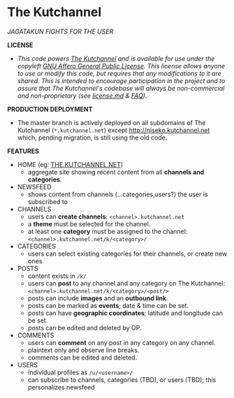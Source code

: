 The Kutchannel
==============

*JAGATAKUN FIGHTS FOR THE USER*

**LICENSE**
- *This code powers [The Kutchannel](http://the.kutchannel.net) and is available for use under the copyleft [GNU Affero General Public License](http://www.gnu.org/licenses/agpl-3.0.html). This license allows anyone to use or modify this code, but requires that any modifications to it are shared. This is intended to encourage participation in the project and to assure that The Kutchannel's codebase will always be non-commercial and non-proprietary (see [license.md](LICENSE.md) & [FAQ](http://www.affero.org/oagf.html)).*

**PRODUCTION DEPLOYMENT**
- The master branch is actively deployed on all subdomains of The Kutchannel (`*.kutchannel.net`) except http://niseko.kutchannel.net which, pending migration, is still using the old code.

**FEATURES**
- HOME (eg: [THE.KUTCHANNEL.NET](http://the.kutchannel.net))
    - aggregate site showing recent content from all **channels and categories**.
- NEWSFEED
    - shows content from channels (...categories,users?) the user is subscribed to
- CHANNELS
    - users can **create channels**: `<channel>.kutchannel.net`
    - a **theme** must be selected for the channel.
    - at least one **category** must be assigned to the channel: `<channel>.kutchannel.net/k/<category>/`
- CATEGORIES
    - users can select existing categories for their channels, or create new ones
- POSTS
    - content exists in `/k/`
    - users can **post** to any channel and any category on The Kutchannel: `<channel>.kutchannel.net/k/<category>/<post/>`
    - posts can include **images** and an **outbound link**.
    - posts can be marked as **events**; date & time can be set.
    - posts can have **geographic coordinates**; latitude and longitude can be set.
    - posts can be edited and deleted by OP.
- COMMENTS
    - users can **comment** on any post in any category on any channel.
    - plaintext only and observe line breaks.
    - comments can be edited and deleted.
- USERS
    - individual profiles as `/u/<username>/`
    - can subscribe to channels, categories (TBD), or users (TBD); this personalizes newsfeed
